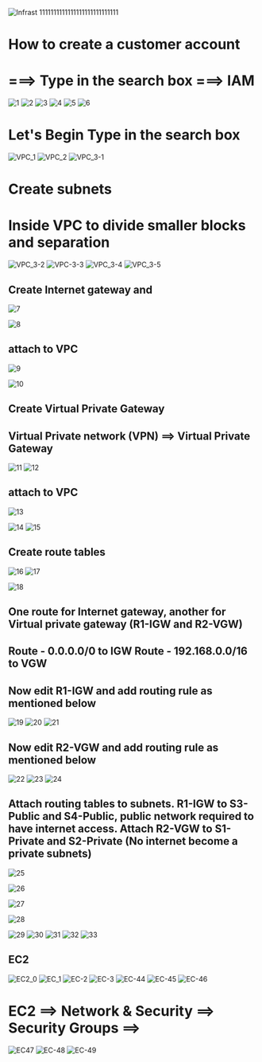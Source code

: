 
![Infrast 1111111111111111111111111111](https://github.com/chalyouness/Foundations-of-Cloud-Computing/assets/114768920/281ef7c1-efd1-49f4-8be3-1fba795c5298)

 How to create a customer account
===============

===> Type in the search box ===> IAM
=========================

![1](https://github.com/chalyouness/Foundations-of-Cloud-Computing/assets/114768920/abff00b5-ae6c-4aaa-ab43-603017b86f26)
![2](https://github.com/chalyouness/Foundations-of-Cloud-Computing/assets/114768920/e1b91e04-700a-48fd-81c8-5a9bb17a7ba9)
![3](https://github.com/chalyouness/Foundations-of-Cloud-Computing/assets/114768920/279b44fa-cf02-4b51-90d0-0eed9f24e408)
![4](https://github.com/chalyouness/Foundations-of-Cloud-Computing/assets/114768920/15be7849-400a-4bc9-b40c-c9d251244736)
![5](https://github.com/chalyouness/Foundations-of-Cloud-Computing/assets/114768920/82f553a5-1db7-48ea-a2a0-ccb7d675af4b)
![6](https://github.com/chalyouness/Foundations-of-Cloud-Computing/assets/114768920/f18c723a-0a39-472e-bc3c-fa3ef7f508a3)


Let's Begin
Type in the search box
=====================
![VPC_1](https://github.com/chalyouness/Foundations-of-Cloud-Computing/assets/114768920/53d5307e-7945-4341-8a05-5a0297ab1fce)
![VPC_2](https://github.com/chalyouness/Foundations-of-Cloud-Computing/assets/114768920/5ed2b29f-5a29-4ebf-bf02-85bcc4908fe2)
![VPC_3-1](https://github.com/chalyouness/Foundations-of-Cloud-Computing/assets/114768920/584dd0a1-876d-42d8-978b-d6356e0008fb)

Create subnets 
===========
Inside VPC to divide smaller blocks and separation
===================================
![VPC_3-2](https://github.com/chalyouness/Foundations-of-Cloud-Computing/assets/114768920/0b4b1ba7-16e4-4c4f-a930-bb91dd1957a8)
![VPC-3-3](https://github.com/chalyouness/Foundations-of-Cloud-Computing/assets/114768920/d647b65f-aef7-48bb-8cd2-3b5ae60c350a)
![VPC_3-4](https://github.com/chalyouness/Foundations-of-Cloud-Computing/assets/114768920/72a37fa3-c08a-4586-b76e-00db368d5ea4)
![VPC_3-5](https://github.com/chalyouness/Foundations-of-Cloud-Computing/assets/114768920/84fe0bb9-f1f9-43f8-8810-ab5ecdc2f4b5)

Create Internet gateway and 
-----------------------

![7](https://github.com/chalyouness/Foundations-of-Cloud-Computing/assets/114768920/b4a83d61-7e3e-4bb5-aa7a-8ad4fc6720f7)

![8](https://github.com/chalyouness/Foundations-of-Cloud-Computing/assets/114768920/1d4c2563-d1cf-46dd-be34-2d0eb08d7d3a)

attach to VPC
------------------
![9](https://github.com/chalyouness/Foundations-of-Cloud-Computing/assets/114768920/5fefa625-3797-4b47-8a74-a22d7dc7e911)

![10](https://github.com/chalyouness/Foundations-of-Cloud-Computing/assets/114768920/9a67ee95-4bda-4efb-b99f-92ea5a191985)

Create Virtual Private Gateway
----------------

Virtual Private network (VPN)   ==> Virtual Private Gateway
----------------
![11](https://github.com/chalyouness/Foundations-of-Cloud-Computing/assets/114768920/6a9540d2-3a02-46a6-9a58-e1b0779eb910)
![12](https://github.com/chalyouness/Foundations-of-Cloud-Computing/assets/114768920/0cbfb28b-a6c6-4a72-972d-fcd69dacc20a)


attach to VPC
------------------
![13](https://github.com/chalyouness/Foundations-of-Cloud-Computing/assets/114768920/2a3e1cde-6d52-4514-9f0a-c00f4a494b17)

![14](https://github.com/chalyouness/Foundations-of-Cloud-Computing/assets/114768920/3f8085f2-7796-4c44-820b-ba40d59f3a52)
![15](https://github.com/chalyouness/Foundations-of-Cloud-Computing/assets/114768920/bc66bddf-49ad-4f0d-aa55-9a889b1dadd0)

Create route tables
------------------
![16](https://github.com/chalyouness/Foundations-of-Cloud-Computing/assets/114768920/750d4bcd-62ba-412a-be94-bad50a4f7f38)
![17](https://github.com/chalyouness/Foundations-of-Cloud-Computing/assets/114768920/66db68f6-4aad-4bca-b8a3-c41cc0c3d623)

![18](https://github.com/chalyouness/Foundations-of-Cloud-Computing/assets/114768920/2f9aa178-426a-4b4a-9052-5aa47173ac7b)

One route for Internet gateway, another for Virtual private gateway (R1-IGW and R2-VGW)
------------------
Route - 0.0.0.0/0 to IGW
Route - 192.168.0.0/16 to VGW
------------------

Now edit R1-IGW and add routing rule as mentioned below
------------------

![19](https://github.com/chalyouness/Foundations-of-Cloud-Computing/assets/114768920/cea7d3ce-9080-4c13-b03a-fbefa8eca4d9)
![20](https://github.com/chalyouness/Foundations-of-Cloud-Computing/assets/114768920/7f2ca2a8-d47c-4e35-a7c3-6597e2bf4f7c)
![21](https://github.com/chalyouness/Foundations-of-Cloud-Computing/assets/114768920/28561d92-8c77-4a44-b0bc-cee65bae7f00)

Now edit R2-VGW and add routing rule as mentioned below
------------------
![22](https://github.com/chalyouness/Foundations-of-Cloud-Computing/assets/114768920/8f576b78-5a72-4d9d-baf9-a8b7a1d6902a)
![23](https://github.com/chalyouness/Foundations-of-Cloud-Computing/assets/114768920/a35a030b-a4e0-4940-a46b-d24ad6efe300)
![24](https://github.com/chalyouness/Foundations-of-Cloud-Computing/assets/114768920/300eef74-297a-40db-add1-a891482ca149)


Attach routing tables to subnets. R1-IGW to S3-Public and S4-Public, public network required to have internet access. 
Attach R2-VGW to S1-Private and S2-Private (No internet become a private subnets)
------------------

![25](https://github.com/chalyouness/Foundations-of-Cloud-Computing/assets/114768920/755b0f91-219d-4c9c-9c59-c389d0a7899c)

![26](https://github.com/chalyouness/Foundations-of-Cloud-Computing/assets/114768920/fb5be0f5-6feb-49db-99b7-f9b43a843920)

![27](https://github.com/chalyouness/Foundations-of-Cloud-Computing/assets/114768920/d0b54440-ff12-4725-bffa-c14f4b726068)

![28](https://github.com/chalyouness/Foundations-of-Cloud-Computing/assets/114768920/8029d48c-dfab-4922-9eb6-05c83090a68a)

![29](https://github.com/chalyouness/Foundations-of-Cloud-Computing/assets/114768920/7abaaf4f-b057-4951-a9ab-83751db14f0e)
![30](https://github.com/chalyouness/Foundations-of-Cloud-Computing/assets/114768920/d9432efd-d5da-43b9-93af-91ef060a527b)
![31](https://github.com/chalyouness/Foundations-of-Cloud-Computing/assets/114768920/e19b6ca7-b2bb-4f87-b578-6ac22f25b754)
![32](https://github.com/chalyouness/Foundations-of-Cloud-Computing/assets/114768920/9511e95e-ba92-4042-9dec-3862f084dae8)
![33](https://github.com/chalyouness/Foundations-of-Cloud-Computing/assets/114768920/154ca272-81d9-4e92-96f6-914cfc27367d)


EC2
----
![EC2_0](https://github.com/chalyouness/Foundations-of-Cloud-Computing/assets/114768920/ac17f3c6-c069-4a72-9faa-0ab6dbc7d2e8)
![EC_1](https://github.com/chalyouness/Foundations-of-Cloud-Computing/assets/114768920/eed1f8ad-8550-464f-b272-6eadf500bbfe)
![EC-2](https://github.com/chalyouness/Foundations-of-Cloud-Computing/assets/114768920/885bfba8-99dd-4ee6-a97b-f3accd187661)
![EC-3](https://github.com/chalyouness/Foundations-of-Cloud-Computing/assets/114768920/7bf16fdc-9a51-4d60-b7ce-dc7f2ecf2809)
![EC-44](https://github.com/chalyouness/Foundations-of-Cloud-Computing/assets/114768920/b22fb35e-d7d0-41e0-8635-f1fbad6703e5)
![EC-45](https://github.com/chalyouness/Foundations-of-Cloud-Computing/assets/114768920/1f88c3e0-fdd7-4964-8054-f9edc2802ee1)
![EC-46](https://github.com/chalyouness/Foundations-of-Cloud-Computing/assets/114768920/ded4ffca-b853-4cbe-a0f9-05774537bb2a)


EC2 ==> Network & Security ==> Security Groups ==> 
===========
![EC47](https://github.com/chalyouness/Foundations-of-Cloud-Computing/assets/114768920/3038ef72-a9cb-4c3c-99ca-7e291c2ba1ea)
![EC-48](https://github.com/chalyouness/Foundations-of-Cloud-Computing/assets/114768920/d3366891-54e8-4664-bea1-9dd3d48529e5)
![EC-49](https://github.com/chalyouness/Foundations-of-Cloud-Computing/assets/114768920/e944af12-0ff6-4c16-a832-5fa1d1ff2bd2)









